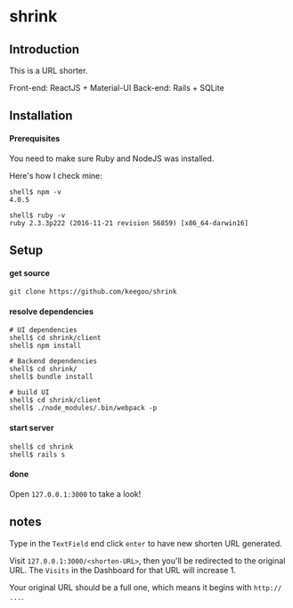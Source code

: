 # shrink

## Introduction

This is a URL shorter.

Front-end: ReactJS + Material-UI
Back-end: Rails + SQLite

## Installation

#### Prerequisites

You need to make sure Ruby and NodeJS was installed.

Here's how I check mine:

    shell$ npm -v
    4.0.5

    shell$ ruby -v
    ruby 2.3.3p222 (2016-11-21 revision 56859) [x86_64-darwin16]


## Setup

#### get source

`git clone https://github.com/keegoo/shrink`

#### resolve dependencies

```shell
# UI dependencies
shell$ cd shrink/client
shell$ npm install

# Backend dependencies
shell$ cd shrink/
shell$ bundle install

# build UI
shell$ cd shrink/client
shell$ ./node_modules/.bin/webpack -p
```

#### start server

```shell
shell$ cd shrink
shell$ rails s
```

#### done

Open `127.0.0.1:3000` to take a look!


## notes

Type in the `TextField` end click `enter` to have new shorten URL generated.

Visit `127.0.0.1:3000/<shorten-URL>`, then you'll be redirected to the original URL. The `Visits` in the Dashboard for that URL will increase 1.

Your original URL should be a full one, which means it begins with `http:// ...`.


